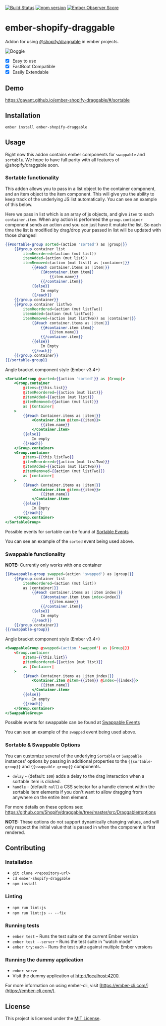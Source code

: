 [![Build Status](https://travis-ci.org/Gavant/ember-shopify-draggable.svg?branch=master)](https://travis-ci.org/Gavant/ember-shopify-draggable)
[![npm version](https://badge.fury.io/js/ember-shopify-draggable.svg)](https://badge.fury.io/js/ember-shopify-draggable)
[![Ember Observer Score](http://emberobserver.com/badges/ember-shopify-draggable.svg)](http://emberobserver.com/addons/ember-shopify-draggable)

ember-shopify-draggable
==============================================================================

Addon for using [@shopify/draggable](https://github.com/Shopify/draggable) in ember projects.

![Doggie](https://media1.tenor.com/images/237857b4502f6d15cccbd58c5ca05257/tenor.gif?itemid=3501646)

- [X] Easy to use
- [X] FastBoot Compatible
- [X] Easily Extendable

Demo
------------------------------------------------------------------------------
https://gavant.github.io/ember-shopify-draggable/#/sortable


Installation
------------------------------------------------------------------------------

```
ember install ember-shopify-draggable
```


Usage
------------------------------------------------------------------------------

Right now this addon contains ember components for `swappable` and `sortable`. We hope to have full parity with all features of @shopify/draggable soon.

### Sortable functionality
This addon allows you to pass in a list object to the container component, and an item object to the item component.
This will give you the ability to keep track of the underlying JS list automatically. You can see an example of this below.

Here we pass in list which is an array of js objects, and give `item` to each `container.item`. When any action is performed
the `group.container` component sends an action and you can just have it mutate the list. So each time the list is modified by drag/drop
your passed in list will be updated with those changes!

```handlebars
{{#sortable-group sorted=(action 'sorted') as |group|}}
    {{#group.container list
        itemReordered=(action (mut list))
        itemAdded=(action (mut list))
        itemRemoved=(action (mut list)) as |container|}}
            {{#each container.items as |item|}}
                {{#container.item item}}
                    {{item.name}}
                {{/container.item}}
            {{else}}
                Im empty
            {{/each}}
    {{/group.container}}
    {{#group.container listTwo
        itemReordered=(action (mut listTwo))
        itemAdded=(action (mut listTwo))
        itemRemoved=(action (mut listTwo)) as |container|}}
            {{#each container.items as |item|}}
                {{#container.item item}}
                    {{item.name}}
                {{/container.item}}
            {{else}}
                Im Empty
            {{/each}}
    {{/group.container}}
{{/sortable-group}}
```

Angle bracket component style (Ember v3.4+)
```handlebars
<SortableGroup @sorted={{action 'sorted'}} as |Group|>
    <Group.container
        @items={{this.list}}
        @itemReordered={{action (mut list)}}
        @itemAdded={{action (mut list)}}
        @itemRemoved={{action (mut list)}}
        as |Container|
    >
        {{#each Container.items as |item|}}
            <Container.item @item={{item}}>
                {{item.name}}
            </Container.item>
        {{else}}
            Im empty
        {{/each}}
    </Group.container>
    <Group.container
        @items={{this.listTwo}}
        @itemReordered={{action (mut listTwo)}}
        @itemAdded={{action (mut listTwo)}}
        @itemRemoved={{action (mut listTwo)}}
        as |container|
    >
        {{#each Container.items as |item|}}
            <Container.item @item={{item}}>
                {{item.name}}
            </Container.item>
        {{else}}
            Im Empty
        {{/each}}
    </Group.container>
</SortableGroup>
```

Possible events for sortable can be found at [Sortable Events](https://shopify.github.io/draggable/docs/identifiers.html#sortable-sortableevent)

You can see an example of the `sorted` event being used above.

### Swappable functionality
**NOTE:** Currently only works with one container
```handlebars
{{#swappable-group swapped=(action 'swapped') as |group|}}
    {{#group.container list
        itemReordered=(action (mut list))
        as |container|}}
            {{#each container.items as |item index|}}
                {{#container.item item index=index}}
                    {{item.name}}
                {{/container.item}}
            {{else}}
                Im empty
            {{/each}}
    {{/group.container}}
{{/swappable-group}}
```

Angle bracket component style (Ember v3.4+)
```handlebars
<SwappableGroup @swapped=(action 'swapped') as |Group|}}
    <Group.container
        @items={{this.list}}
        @itemReordered={{action (mut list)}}
        as |Container|
    >
        {{#each Container.items as |item index|}}
            <Container.item @item={{item}} @index={{index}}>
                {{item.name}}
            </Container.item>
        {{else}}
            Im empty
        {{/each}}
    </Group.container>
</SwappableGroup>
```

Possible events for swappable can be found at [Swappable Events](https://shopify.github.io/draggable/docs/identifiers.html#swappable-swappableevent)

You can see an example of the `swapped` event being used above.

### Sortable & Swappable Options
You can customize several of the underlying `Sortable` or `Swappable` instances' options by passing in additional properties to the `{{sortable-group}}` and `{{swappable-group}}` components.

* `delay` - (default: `100`) adds a delay to the drag interaction when a sortable item is clicked.
* `handle` - (default: `null`) a CSS selector for a handle element within the sortable item elements if you don't want to allow dragging from anywhere on the entire item element.

For more details on these options see:  
https://github.com/Shopify/draggable/tree/master/src/Draggable#options

**NOTE:** These options do not support dynamically changing values, and will only respect the initial value that is passed in when the component is first rendered.


Contributing
------------------------------------------------------------------------------

### Installation

* `git clone <repository-url>`
* `cd ember-shopify-draggable`
* `npm install`

### Linting

* `npm run lint:js`
* `npm run lint:js -- --fix`

### Running tests

* `ember test` – Runs the test suite on the current Ember version
* `ember test --server` – Runs the test suite in "watch mode"
* `ember try:each` – Runs the test suite against multiple Ember versions

### Running the dummy application

* `ember serve`
* Visit the dummy application at [http://localhost:4200](http://localhost:4200).

For more information on using ember-cli, visit [https://ember-cli.com/](https://ember-cli.com/).

License
------------------------------------------------------------------------------

This project is licensed under the [MIT License](LICENSE.md).
